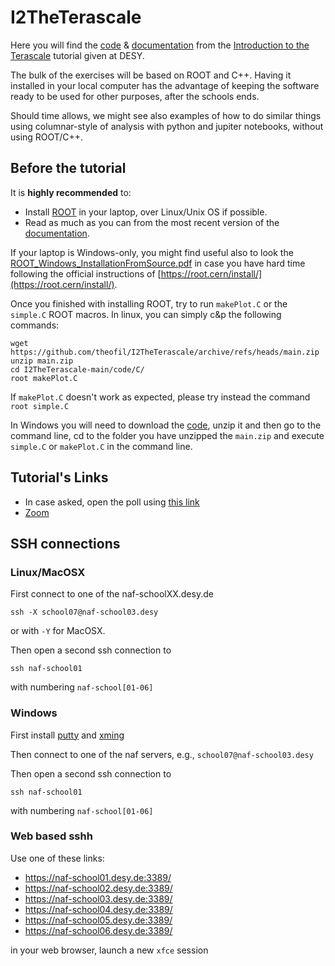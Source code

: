 # I2TheTerascale
Here you will find the [code](https://github.com/theofil/I2TheTerascale/tree/main/code) & [documentation](https://github.com/theofil/I2TheTerascale/raw/main/docs/main.pdf) from the [Introduction to the Terascale](https://indico.desy.de/event/33888/) tutorial given at DESY. 

The bulk of the exercises will be based on ROOT and C++. Having it installed in your local computer has the advantage of keeping the software ready to be used for other purposes, after the schools ends.

Should  time allows, we might see also examples of how to do similar things using columnar-style of analysis with python and jupiter notebooks, without using ROOT/C++.

## Before the tutorial 

It is **highly recommended** to:
* Install [ROOT](https://root.cern.ch "ROOT") in your laptop, over Linux/Unix OS if possible.
* Read as much as you can from the most recent version of the [documentation](https://github.com/theofil/I2TheTerascale/raw/main/docs/main.pdf).

If your laptop is Windows-only, you might find useful also to look the  [ROOT_Windows_InstallationFromSource.pdf](https://github.com/theofil/I2TheTerascale/blob/main/docs/ROOT_Windows_InstallationFromSource.pdf) in case you have hard time following the official instructions of [https://root.cern/install/](https://root.cern/install/).

Once you finished with installing ROOT, try to run `makePlot.C` or the `simple.C` ROOT macros. In linux, you can simply c&p the following commands:

    wget https://github.com/theofil/I2TheTerascale/archive/refs/heads/main.zip
    unzip main.zip 
    cd I2TheTerascale-main/code/C/
    root makePlot.C 

If `makePlot.C` doesn't work as expected, please try instead the command `root simple.C`

In Windows you will need to download the [code](https://github.com/theofil/I2TheTerascale/archive/refs/heads/main.zip), unzip it and then go to the command line, cd to the folder you have unzipped the `main.zip` and execute `simple.C` or `makePlot.C` in the command line.

## Tutorial's Links 
* In case asked, open the poll using [this link](https://docs.google.com/forms/d/e/1FAIpQLSd3YB2VIpUht9CX7__UtSyVrzCRYc4_j4TDPriOjXb4qwPbuQ/viewform?usp=pp_url&entry.1665379118=A)
* [Zoom](https://cern.zoom.us/j/66278363052?pwd=WEx6aU9DcnBtck5DQnA1c2l5NTdoQT09)

## SSH connections
### Linux/MacOSX
First connect to one of the  naf-schoolXX.desy.de

`ssh -X school07@naf-school03.desy` 

or with `-Y` for MacOSX.

Then open a second ssh connection to 

`ssh naf-school01` 

with numbering `naf-school[01-06]`

### Windows
First install [putty](https://www.putty.org) and [xming](https://sourceforge.net/projects/xming/)

Then connect to one of the naf servers, e.g., `school07@naf-school03.desy` 

Then open a second ssh connection to 

`ssh naf-school01` 

with numbering `naf-school[01-06]`

### Web based sshh
Use one of these links:

* https://naf-school01.desy.de:3389/
* https://naf-school02.desy.de:3389/
* https://naf-school03.desy.de:3389/
* https://naf-school04.desy.de:3389/
* https://naf-school05.desy.de:3389/
* https://naf-school06.desy.de:3389/

in your web browser, launch a new `xfce` session 


